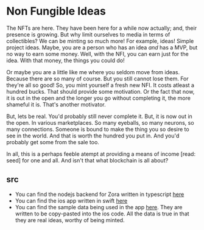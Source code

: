 # Non Fungible Ideas

The NFTs are here. They have been here for a while now actually; and, their presence is growing. But why limit ourselves to media in terms of collectibles? We can be minting so much more! For example, ideas! Simple project ideas. Maybe, you are a person who has an idea _and_ has a MVP, but no way to earn some money. Well, with the NFI, you can earn just for the idea. With that money, the things you could do!

Or maybe you are a little like me where you seldom move from ideas. Because there are so many of course. But you still cannot lose them. For they're all so good! So, you mint yourself a fresh new NFI. It costs atleast a hundred bucks. That should provide some motivation. Or the fact that now, it is out in the open and the longer you go without completing it, the more shameful it is. That's another motivator.

But, lets be real. You'd probably still never complete it. But, it is now out in the open. In various marketplaces. So many eyeballs, so many neurons, so many connections. Someone is bound to make the thing you so desire to see in the world. And that is worth the hundred you put in. And you'd probably get some from the sale too.

In all, this is a perhaps feeble atempt at providing a means of income [read: seed] for one and all. And isn't that what blockchain is all about?

## src
- You can find the nodejs backend for Zora written in typescript [here](https://github.com/dapp-ideas/zora-backend)
- You can find the ios app written in swift [here](https://github.com/dapp-ideas/ios-nft)
- You can find the sample data being used in the app [here](https://github.com/dapp-ideas/about/tree/main/sample-data). They are written to be copy-pasted into the ios code. All the data is true in that they are real ideas, worthy of being minted.
